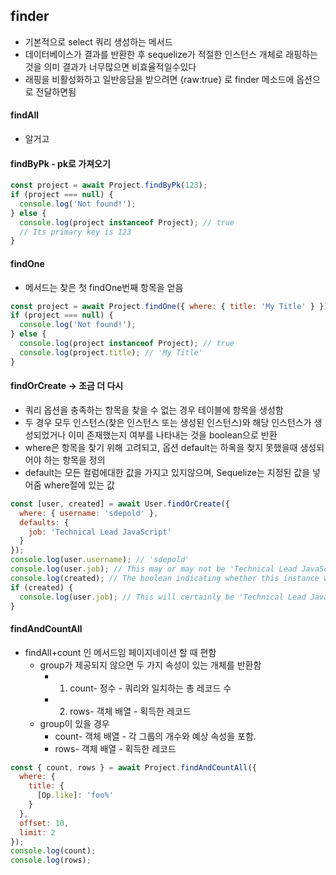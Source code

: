 ## finder
 - 기본적으로 select 쿼리 생성하는 메서드
 - 데이터베이스가 결과를 반환한 후 sequelize가 적절한 인스턴스 개체로 래핑하는것을 의미 결과가 너무많으면 비효율적일수있다
 - 래핑을 비활성화하고 일반응담을 받으려면 {raw:true} 로 finder 메소드에 옵션으로 전달하면됨

#### findAll
 - 알거고

#### findByPk - pk로 가져오기
````js
const project = await Project.findByPk(123);
if (project === null) {
  console.log('Not found!');
} else {
  console.log(project instanceof Project); // true
  // Its primary key is 123
}
````
#### findOne
 - 메서드는 찾은 첫 findOne번째 항목을 얻음
````js
const project = await Project.findOne({ where: { title: 'My Title' } });
if (project === null) {
  console.log('Not found!');
} else {
  console.log(project instanceof Project); // true
  console.log(project.title); // 'My Title'
}
````
#### findOrCreate -> 조금 더 다시
 - 쿼리 옵션을 충족하는 항목을 찾을 수 없는 경우 테이블에 항목을 생성함
 - 두 경우 모두 인스턴스(찾은 인스턴스 또는 생성된 인스턴스)와 해당 인스턴스가 생성되었거나 이미 존재했는지 여부를 나타내는 것을 boolean으로 반환
 - where은 항목을 찾기 위해 고려되고, 옵션 default는 하옥을 찾지 못했을때 생성되어야 하는 항목을 정의
 - default는 모든 컬럼에대한 값을 가지고 있지않으며, Sequelize는 지정된 값을 넣어줌 where절에 있는 값
````js
const [user, created] = await User.findOrCreate({
  where: { username: 'sdepold' },
  defaults: {
    job: 'Technical Lead JavaScript'
  }
});
console.log(user.username); // 'sdepold'
console.log(user.job); // This may or may not be 'Technical Lead JavaScript'
console.log(created); // The boolean indicating whether this instance was just created
if (created) {
  console.log(user.job); // This will certainly be 'Technical Lead JavaScript'
}
````
#### findAndCountAll
 - findAll+count 인 메서드임 페이지네이션 할 때 편함
    - group가 제공되지 않으면 두 가지 속성이 있는 개체를 반환함
      - 1. count- 정수 - 쿼리와 일치하는 총 레코드 수
      - 2. rows- 객체 배열 - 획득한 레코드
    - group이 있을 경우
      - count- 객체 배열 - 각 그룹의 개수와 예상 속성을 포함.
      - rows- 객체 배열 - 획득한 레코드

````js
const { count, rows } = await Project.findAndCountAll({
  where: {
    title: {
      [Op.like]: 'foo%'
    }
  },
  offset: 10,
  limit: 2
});
console.log(count);
console.log(rows);
````




























